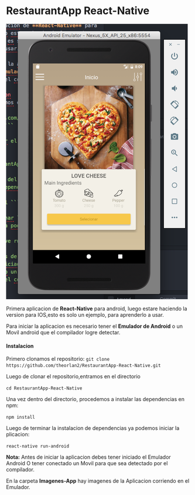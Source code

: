 # RestaurantApp React-Native

![GitHub Logo](/Imagenes-App/imagen-home.png)

 Primera aplicacion de **React-Native** para android, luego estare haciendo la version para IOS,esto es solo un ejemplo, para aprenderlo a usar.

  Para iniciar la aplicacion es necesario tener el **Emulador de Android** o un Movil android que el compilador logre detectar.

#### Instalacion
 Primero clonamos el repositorio:
``` git clone https://github.com/theorlan2/RestaurantApp-React-Native.git ```

Luego de clonar el repositorio,entramos en el directorio     

``` cd RestaurantApp-React-Native ```

Una vez dentro del directorio, procedemos a instalar las dependencias en npm:

``` npm install ```

Luego de terminar la instalacion de dependencias ya podemos iniciar la plicacion:

``` react-native run-android ```

**Nota:** Antes de iniciar la aplicacion debes tener iniciado el Emulador Android O tener conectado un Movil para que sea detectado por el compilador.

En la carpeta **Imagenes-App** hay imagenes de la Aplicacion corriendo en el Emulador.
